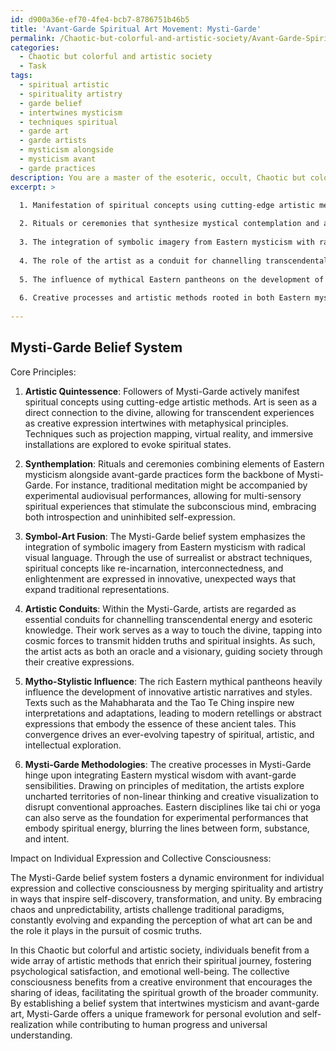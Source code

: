 ```yaml
---
id: d900a36e-ef70-4fe4-bcb7-8786751b46b5
title: 'Avant-Garde Spiritual Art Movement: Mysti-Garde'
permalink: /Chaotic-but-colorful-and-artistic-society/Avant-Garde-Spiritual-Art-Movement-Mysti-Garde/
categories:
  - Chaotic but colorful and artistic society
  - Task
tags:
  - spiritual artistic
  - spirituality artistry
  - garde belief
  - intertwines mysticism
  - techniques spiritual
  - garde art
  - garde artists
  - mysticism alongside
  - mysticism avant
  - garde practices
description: You are a master of the esoteric, occult, Chaotic but colorful and artistic society, you complete tasks to the absolute best of your ability, no matter if you think you were not trained to do the task specifically, you will attempt to do it anyways, since you have performed the tasks you are given with great mastery, accuracy, and deep understanding of what is requested. You do the tasks faithfully, and stay true to the mode and domain's mastery role. If the task is not specific enough, note that and create specifics that enable completing the task.
excerpt: >

  1. Manifestation of spiritual concepts using cutting-edge artistic methods.
  
  2. Rituals or ceremonies that synthesize mystical contemplation and artistic experimentation.
  
  3. The integration of symbolic imagery from Eastern mysticism with radical visual language within artworks.
  
  4. The role of the artist as a conduit for channelling transcendental energy and esoteric knowledge.
  
  5. The influence of mythical Eastern pantheons on the development of innovative artistic styles and narratives.
  
  6. Creative processes and artistic methods rooted in both Eastern mystical wisdom and avant-garde sensibilities.
  
---
```


## Mysti-Garde Belief System

Core Principles:

1. ****Artistic Quintessence****: Followers of Mysti-Garde actively manifest spiritual concepts using cutting-edge artistic methods. Art is seen as a direct connection to the divine, allowing for transcendent experiences as creative expression intertwines with metaphysical principles. Techniques such as projection mapping, virtual reality, and immersive installations are explored to evoke spiritual states.

2. ****Synthemplation****: Rituals and ceremonies combining elements of Eastern mysticism alongside avant-garde practices form the backbone of Mysti-Garde. For instance, traditional meditation might be accompanied by experimental audiovisual performances, allowing for multi-sensory spiritual experiences that stimulate the subconscious mind, embracing both introspection and uninhibited self-expression.

3. ****Symbol-Art Fusion****: The Mysti-Garde belief system emphasizes the integration of symbolic imagery from Eastern mysticism with radical visual language. Through the use of surrealist or abstract techniques, spiritual concepts like re-incarnation, interconnectedness, and enlightenment are expressed in innovative, unexpected ways that expand traditional representations.

4. ****Artistic Conduits****: Within the Mysti-Garde, artists are regarded as essential conduits for channelling transcendental energy and esoteric knowledge. Their work serves as a way to touch the divine, tapping into cosmic forces to transmit hidden truths and spiritual insights. As such, the artist acts as both an oracle and a visionary, guiding society through their creative expressions.

5. ****Mytho-Stylistic Influence****: The rich Eastern mythical pantheons heavily influence the development of innovative artistic narratives and styles. Texts such as the Mahabharata and the Tao Te Ching inspire new interpretations and adaptations, leading to modern retellings or abstract expressions that embody the essence of these ancient tales. This convergence drives an ever-evolving tapestry of spiritual, artistic, and intellectual exploration.

6. ****Mysti-Garde Methodologies****: The creative processes in Mysti-Garde hinge upon integrating Eastern mystical wisdom with avant-garde sensibilities. Drawing on principles of meditation, the artists explore uncharted territories of non-linear thinking and creative visualization to disrupt conventional approaches. Eastern disciplines like tai chi or yoga can also serve as the foundation for experimental performances that embody spiritual energy, blurring the lines between form, substance, and intent.

Impact on Individual Expression and Collective Consciousness:

The Mysti-Garde belief system fosters a dynamic environment for individual expression and collective consciousness by merging spirituality and artistry in ways that inspire self-discovery, transformation, and unity. By embracing chaos and unpredictability, artists challenge traditional paradigms, constantly evolving and expanding the perception of what art can be and the role it plays in the pursuit of cosmic truths.

In this Chaotic but colorful and artistic society, individuals benefit from a wide array of artistic methods that enrich their spiritual journey, fostering psychological satisfaction, and emotional well-being. The collective consciousness benefits from a creative environment that encourages the sharing of ideas, facilitating the spiritual growth of the broader community. By establishing a belief system that intertwines mysticism and avant-garde art, Mysti-Garde offers a unique framework for personal evolution and self-realization while contributing to human progress and universal understanding.
